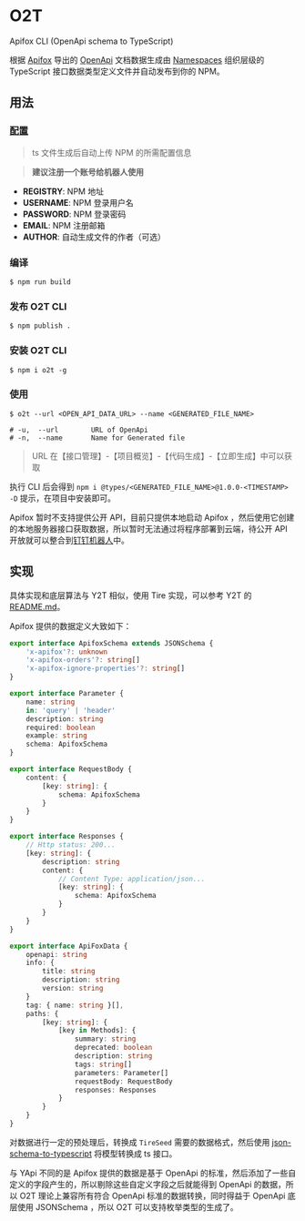 # O2T
Apifox CLI (OpenApi schema to TypeScript)

根据 [Apifox](https://www.apifox.cn/) 导出的 [OpenApi](https://en.wikipedia.org/wiki/OpenAPI_Specification) 文档数据生成由 [Namespaces](https://www.typescriptlang.org/docs/handbook/namespaces.html) 组织层级的 TypeScript 接口数据类型定义文件并自动发布到你的 NPM。


## 用法

### [配置](config.ts)

> ts 文件生成后自动上传 NPM 的所需配置信息

> **建议注册一个账号给机器人使用**

- **REGISTRY**: NPM 地址
- **USERNAME**: NPM 登录用户名
- **PASSWORD**: NPM 登录密码
- **EMAIL**:    NPM 注册邮箱
- **AUTHOR**:   自动生成文件的作者（可选）

### 编译
```shell
$ npm run build
```

### 发布 O2T CLI
```shell
$ npm publish .
```


### 安装 O2T CLI

```shell
$ npm i o2t -g
```

### 使用
```shell
$ o2t --url <OPEN_API_DATA_URL> --name <GENERATED_FILE_NAME>

# -u,  --url        URL of OpenApi
# -n,  --name       Name for Generated file
```
> URL 在【接口管理】-【项目概览】-【代码生成】-【立即生成】中可以获取

执行 CLI 后会得到 `npm i @types/<GENERATED_FILE_NAME>@1.0.0-<TIMESTAMP> -D` 提示，在项目中安装即可。


Apifox 暂时不支持提供公开 API，目前只提供本地启动 Apifox ，然后使用它创建的本地服务器接口获取数据，所以暂时无法通过将程序部署到云端，待公开 API 开放就可以整合到[钉钉机器人](https://github.com/sivanzheng/Y2T-Robot)中。


## 实现

具体实现和底层算法与 Y2T 相似，使用 Tire 实现，可以参考 Y2T 的 [README.md](https://github.com/sivanzheng/Y2T#y2t)。

Apifox 提供的数据定义大致如下：
```typescript
export interface ApifoxSchema extends JSONSchema {
    'x-apifox'?: unknown
    'x-apifox-orders'?: string[]
    'x-apifox-ignore-properties'?: string[]
}

export interface Parameter {
    name: string
    in: 'query' | 'header'
    description: string
    required: boolean
    example: string
    schema: ApifoxSchema
}

export interface RequestBody {
    content: {
        [key: string]: {
            schema: ApifoxSchema
        }
    }
}

export interface Responses {
    // Http status: 200...
    [key: string]: {
        description: string
        content: {
            // Content Type: application/json...
            [key: string]: {
                schema: ApifoxSchema
            }
        }
    }
}

export interface ApiFoxData {
    openapi: string
    info: {
        title: string
        description: string
        version: string
    }
    tag: { name: string }[],
    paths: {
        [key: string]: {
            [key in Methods]: {
                summary: string
                deprecated: boolean
                description: string
                tags: string[]
                parameters: Parameter[]
                requestBody: RequestBody
                responses: Responses
            }
        }
    }
}
```

对数据进行一定的预处理后，转换成 `TireSeed` 需要的数据格式，然后使用 [json-schema-to-typescript](https://github.com/bcherny/json-schema-to-typescript#readme) 将模型转换成 ts 接口。

与 YApi 不同的是 Apifox 提供的数据是基于 OpenApi 的标准，然后添加了一些自定义的字段产生的，所以剔除这些自定义字段之后就能得到 OpenApi 的数据，所以 O2T 理论上兼容所有符合 OpenApi 标准的数据转换，同时得益于 OpenApi 底层使用 JSONSchema ，所以 O2T 可以支持枚举类型的生成了。
